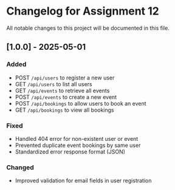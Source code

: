 # Changelog for Assignment 12

All notable changes to this project will be documented in this file.

## [1.0.0] - 2025-05-01
### Added
- POST `/api/users` to register a new user
- GET `/api/users` to list all users
- GET `/api/events` to retrieve all events
- POST `/api/events` to create a new event
- POST `/api/bookings` to allow users to book an event
- GET `/api/bookings` to view all bookings

### Fixed
- Handled 404 error for non-existent user or event
- Prevented duplicate event bookings by same user
- Standardized error response format (JSON)

### Changed
- Improved validation for email fields in user registration
